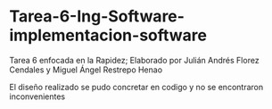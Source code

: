 # Tarea-6-Ing-Software-implementacion-software
Tarea 6 enfocada en la Rapidez; Elaborado por Julián Andrés Florez Cendales y Miguel Ángel Restrepo Henao

El diseño realizado se pudo concretar en codigo y no se encontraron inconvenientes
